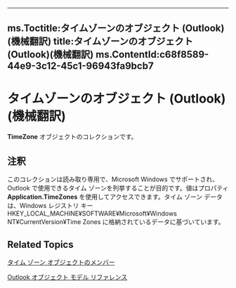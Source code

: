 

---
ms.Toctitle:タイムゾーンのオブジェクト (Outlook)(機械翻訳)
title:タイムゾーンのオブジェクト (Outlook)(機械翻訳)
ms.ContentId:c68f8589-44e9-3c12-45c1-96943fa9bcb7
---
# タイムゾーンのオブジェクト (Outlook)(機械翻訳)




**TimeZone** オブジェクトのコレクションです。

## 注釈
このコレクションは読み取り専用で、Microsoft Windows でサポートされ、Outlook で使用できるタイム ゾーンを列挙することが目的です。値はプロパティ **Application.TimeZones** を使用してアクセスできます。タイム ゾーン データは、Windows レジストリ キー HKEY_LOCAL_MACHINE¥SOFTWARE¥Microsoft¥Windows NT¥CurrentVersion¥Time Zones に格納されているデータに基づいています。



## Related Topics

[タイム ゾーン オブジェクトのメンバー](b227e782-9290-5a24-b621-9906a713e8cd.md)

[Outlook オブジェクト モデル リファレンス](73221b13-d8d8-99b8-3394-b95dbbfd5ddc.md)




